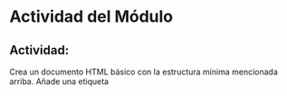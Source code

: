 # **Actividad del Módulo**
## Actividad:
Crea un documento HTML básico con la estructura mínima mencionada arriba. Añade una etiqueta <title> en el <head> y un párrafo (<p>) dentro del <body> que diga "¡Hola, mundo!".

### Objetivo:
Familiarizarse con la estructura fundamental de un documento HTML y aprender a crear una página web simple.